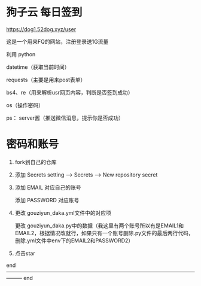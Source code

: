 # 狗子云 每日签到

https://dog1.52dog.xyz/user

这是一个用来FQ的网站，注册登录送1G流量

利用 python 

datetime（获取当前时间）

requests（主要是用来post表单）

bs4、re（用来解析usr网页内容，判断是否签到成功）

os（操作密码）


ps：
  server酱（推送微信消息，提示你是否成功）
  
# 密码和账号

1. fork到自己的仓库

2. 添加 Secrets
setting ——>  Secrets ——> New repository secret

3. 添加 EMAIL 对应自己的账号
  
   添加 PASSWORD 对应账号

4. 更改 gouziyun_daka.yml文件中的对应项

   更改 gouziyun_daka.py中的数据（我这里有两个账号所以有是EMAIL1和EMAIL2，根据情况改就行，如果只有一个账号删除.py文件的最后两行代码，删除.yml文件中env下的EMAIL2和PASSWORD2）

5. 点击star



end ——————————————————————————————————————— end

